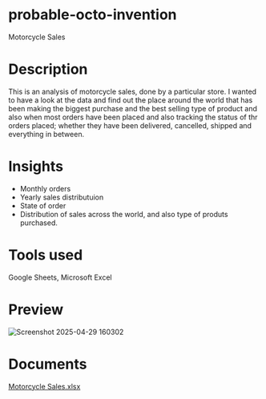# probable-octo-invention
Motorcycle Sales

# Description
This is an analysis of motorcycle sales, done by a particular store. I wanted to have a look at the data and find out the place around the world that has been making the biggest purchase and the best selling type of product and also when most orders have been placed and also tracking the status of thr orders placed; whether they have been delivered, cancelled, shipped and everything in between.

# Insights
- Monthly orders
- Yearly sales distributuion
- State of order
- Distribution of sales across the world, and also type of produts purchased.

# Tools used
Google Sheets, Microsoft Excel

# Preview
![Screenshot 2025-04-29 160302](https://github.com/user-attachments/assets/6cd3d973-7249-4c33-ad42-17a7d168b0de)

# Documents
[Motorcycle Sales.xlsx](https://github.com/user-attachments/files/20493800/Motorcycle.Sales.xlsx)
